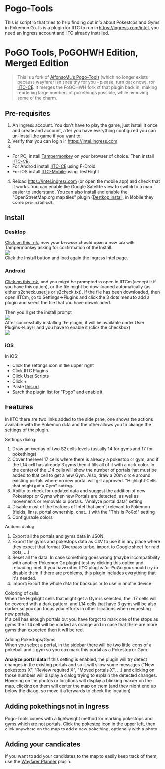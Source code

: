 # Pogo-Tools
This is script to that tries to help finding out info about Pokestops and Gyms in Pokemon Go. Is is a plugin for IITC to run in https://ingress.com/intel, you need an Ingress account and IITC already installed.

# PoGO Tools, PoGOHWH Edition, Merged Edition

>  This is a fork of [AlfonsoML's Pogo-Tools](https://gitlab.com/AlfonsoML/pogo-s2/) (which no longer exists because wayfarer isn't healthy for you - please, turn back now), for [IITC-CE](https://iitc.app/). It merges the PoGOHWH fork of that plugin back in, making rendering large numbers of pokethings possible, while removing some of the charm.

## Pre-requisites
  1. An Ingress account. You don't have to play the game, just install it once and create and account, after you have everything configured you can un-install the game if you want to.
  2. Verify that you can login in https://intel.ingress.com
  3.
* For PC, install [Tampermonkey](https://tampermonkey.net/) on your browser of choice. Then install  [IITC-CE](https://iitc.app/build/release/total-conversion-build.user.js).
* For Android install [IITC-CE](https://f-droid.org/packages/org.exarhteam.iitc_mobile/) using F-Droid
* For iOS install [IITC-Mobile](https://testflight.apple.com/join/UOHpFy01) using TestFlight
4. Reload https://intel.ingress.com (or open the mobile app) and check that it works. You can enable the Google Satellite view to switch to a map easier to understand. You can also install and enable the "OpenStreetMap.org map tiles" plugin ([Destkop install](https://iitc.app/build/release/plugins/basemap-openstreetmap.user.js), in Mobile they come pre-installed).
 
## Install
### Desktop
<a href='https://gitlab.com/NvlblNm/pogo-s2/raw/master/s2check.user.js?inline=false'>Click on this link</a>, now your browser should open a new tab with Tampermonkey asking for confirmation of the Install.   
<img src="https://gitlab.com/NvlblNm/pogo-s2/raw/master/assets/tampermonkey_install.png">  
Click the Install button and load again the Ingress Intel page. 

### Android
<a href='https://gitlab.com/NvlblNm/pogo-s2/raw/master/s2check.user.js?inline=false'>Click on this link</a>, and you might be prompted to open in IITCm (accept it if you have this option), or the file might be downloaded automatically (as either s2check.user.js or s2check.txt).
If the file has been downloaded, then open IITCm, go to Settings->Plugins and click the 3 dots menu to add a plugin and select the file that you have downloaded.   

Then you'll get the install prompt  
<img src="https://gitlab.com/NvlblNm/pogo-s2/raw/master/assets/install_prompt.jpg">  
After successfully installing the plugin, it will be available under User Plugins->Layer and you have to enable it (click the checkbox)  
<img src="https://gitlab.com/NvlblNm/pogo-s2/raw/master/assets/enable_plugin.jpg">  

### iOS
In iOS:
- Click the settings icon in the upper right
- Click IITC Plugins
- Click User Scripts
- Click +
- Paste [this url](https://gitlab.com/NvlblNm/pogo-s2/raw/master/s2check.user.js)
- Sarch the plugin list for "Pogo" and enable it.

## Features
In IITC there are two links added to the side pane, one shows the actions available with the Pokemon data and the other allows you to change the settings of the plugin.
 
Settings dialog:
  1. Draw an overlay of two S2 cells levels (usually 14 for gyms and 17 for pokethings)
  2. Cover the level 17 cells where there is already a pokestop or gym, and if the L14 cell has already 3 gyms then it fills all of it with a dark color. In the center of the L14 cells will show the number of portals that must be added to that cell to get a new Gym. Also, draw a 20m circle around existing portals where no new portal will get approved. "Highlight Cells that might get a Gym" setting.
  3. Ability to check for updated data and suggest the addition of new Pokestops or Gyms when new Portals are detected, as well as movements or removals or portals. "Analyze portal data" setting
  4. Disable most of the features of Intel that aren't relevant to Pokemon (fields, links, portal ownership, chat...) with the "This is PoGo!" setting
  5. Configurable colors
  
Actions dialog
  1. Export all the portals and gyms data in JSON.
  2. Export the gyms and pokestops data as CSV to use it in any place where they expect that format (Overpass turbo, import to Google sheet for raid bots, ...)
  3. Reset all the data. In case something goes wrong (maybe incompatibility with another Pokemon Go plugin) test by clicking this option and reloading intel. If you have other IITC plugins for PoGo you should try to disable them if there are problems, this plugin includes everything that it's needed.  
  4. Import/Export the whole data for backups or to use in anothe device


Coloring of cells.  
When the Highlight cells that might get a Gym is selected, the L17 cells will be covered with a dark pattern, and L14 cells that have 3 gyms will be also darker so you can focus your efforts in other locations when requesting new portals.  
If a cell has enough portals but you have forgot to mark one of the stops as gyms the L14 cell will be marked as orange and in case that there are more gyms than expected then it will be red.
 
Adding Pokestops/Gyms  
When you select a portal, in the sidebar there will be two little icons of a pokeball and a gym so you can mark this portal as a Pokestop or Gym.  

**Analyze portal data**
If this setting is enabled, the plugin will try detect changes in the existing portals and so it will show some messages ("New pokestops X", "Review required X", "Moved portals X", ...) and clicking on those numbers will display a dialog trying to explain the detected changes. Hovering on the photos or locations will display a blinking marker on the map, clicking on them will center the map on them (and they might end up below the dialog, so move it afterwards to check the location)

## Adding pokethings not in Ingress
Pogo-Tools comes with a lightweight method for marking pokestops and gyms which are not portals. Click the pokestop icon in the upper left, then click anywhere on the map to add a new pokething, optionally with a photo.

## Adding your candidates
If you want to add your candidates to the map to easily keep track of them, use the [Wayfarer Planner](https://gitlab.com/NvlblNm/wayfarer/) plugin.

